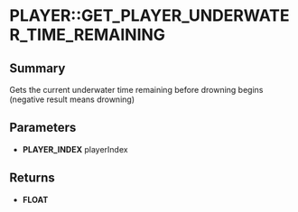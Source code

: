 # PLAYER::GET_PLAYER_UNDERWATER_TIME_REMAINING

## Summary
Gets the current underwater time remaining before drowning begins (negative result means drowning)

## Parameters
* **PLAYER_INDEX** playerIndex

## Returns
* **FLOAT**
